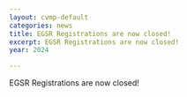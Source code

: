 ```yaml
---
layout: cvmp-default
categories: news
title: EGSR Registrations are now closed!
excerpt: EGSR Registrations are now closed!
year: 2024

---
```


EGSR Registrations are now closed!
